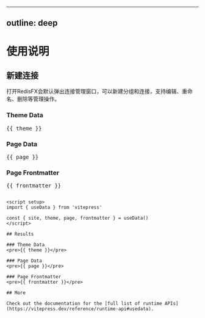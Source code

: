 <script setup>
import ImageWithTheme from '../.vitepress/components/ImageWithTheme.vue'
</script>
---
outline: deep
---

# 使用说明



## 新建连接
打开RedisFX会默认弹出连接管理窗口，可以新建分组和连接，支持编辑、重命名、删除等管理操作。
<ImageWithTheme 
  light-src="/png/manual/new_connection.png"
  dark-src="/png/manual/new_connection_dark.png"
  alt="连接示例"
   margin="10px 30px 10px 30px"
/>

### Theme Data
<pre>{{ theme }}</pre>

### Page Data
<pre>{{ page }}</pre>

### Page Frontmatter
<pre>{{ frontmatter }}</pre>
```

<script setup>
import { useData } from 'vitepress'

const { site, theme, page, frontmatter } = useData()
</script>

## Results

### Theme Data
<pre>{{ theme }}</pre>

### Page Data
<pre>{{ page }}</pre>

### Page Frontmatter
<pre>{{ frontmatter }}</pre>

## More

Check out the documentation for the [full list of runtime APIs](https://vitepress.dev/reference/runtime-api#usedata).
